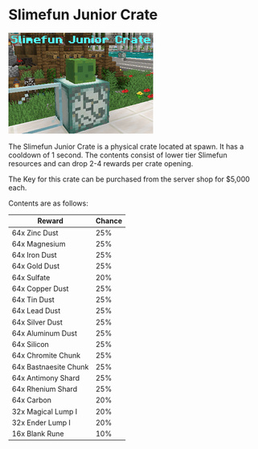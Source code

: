 # Slimefun Junior Crate

![](<../../.gitbook/assets/slimefun junior crate.png>)

The Slimefun Junior Crate is a physical crate located at spawn. It has a cooldown of 1 second. The contents consist of lower tier Slimefun resources and can drop 2-4 rewards per crate opening.

The Key for this crate can be purchased from the server shop for $5,000 each.

Contents are as follows:

| Reward                | Chance |
| --------------------- | ------ |
| 64x Zinc Dust         | 25%    |
| 64x Magnesium         | 25%    |
| 64x Iron Dust         | 25%    |
| 64x Gold Dust         | 25%    |
| 64x Sulfate           | 20%    |
| 64x Copper Dust       | 25%    |
| 64x Tin Dust          | 25%    |
| 64x Lead Dust         | 25%    |
| 64x Silver Dust       | 25%    |
| 64x Aluminum Dust     | 25%    |
| 64x Silicon           | 25%    |
| 64x Chromite Chunk    | 25%    |
| 64x Bastnaesite Chunk | 25%    |
| 64x Antimony Shard    | 25%    |
| 64x Rhenium Shard     | 25%    |
| 64x Carbon            | 20%    |
| 32x Magical Lump I    | 20%    |
| 32x Ender Lump I      | 20%    |
| 16x Blank Rune        | 10%    |
